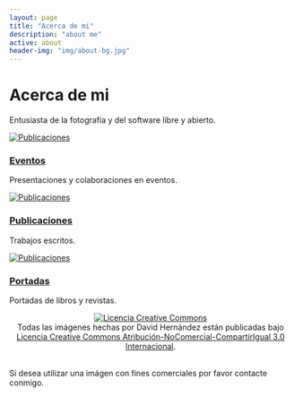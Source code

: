 ```yaml
---
layout: page
title: "Acerca de mi"
description: "about me"
active: about
header-img: "img/about-bg.jpg"
---
```


# Acerca de mi

<div class="jumbotron">
  <p>Entusiasta de la fotografía y del software libre y abierto.</p>
</div>

<div class="row">
  <div class="col-sm-6 col-md-4">
    <div class="thumbnail">
      <a href="/charlas/index.html"><img src="https://lh3.googleusercontent.com/oaKbGJW_QObWN0q2GM7_mq0uHleg99qfzpvCgbV_ZMHU8nCKF6qGLLvMV8Mn-dbTsztYZqnsizn7p4IAv8pSdVUafEXVd1_-Q7ornz7KCn-Jh-mOaT680-wQZGWjQkZZzfAKIq7wW9HOuP6kYkMmFIxW07pd3KQJeXm068HalF-nYtC8AAB9uRREICGABzAWIDDhZQMP0JK3wsvkTDMe2GPnd9IIi4F0jU0KUGQCKD-yT5a72PPBFnK9BT7zH10kETYU3RqgMfmlA8UaeH_VI698g7fNbi0bvk50BSEDuUHS9Hl7lzv9lAooF_GMzWvcJAWqR_c__Zj603TBjr8bC4cvOsgRRQt4gcNMLMFIgnV3RDgJxREk5YdGKru-_GST86fW5C5FHxgwj4_TFfaJP3IAA0UfxJU4ZYLq3ZLyyeehpUv7b9tYpz2LDXg_ZnLxS7Zwzi4gXA5cISXu9Qf4tGoF1kAGXyIdGCm0GOKhf8Qd1-ZamW8gI2WDTxPb3sR0Rc7crXldITi7-7o3guM7nZwWXb6kAi-nJtL6h5ZBQMETRlEJLbt3Y_XndmdqNC7ErL9TxENcbBZ9s7nVLNCtEveKl22fV8QfyUwp0JMk6paChqdbmZ7-9o5Ww_ofs1VrDYmyPzTPimSLaA5UXsfLvz8ypfoEi6_K1yU=w1000-h670-no" alt="Publicaciones"></a>
      <div class="caption">
        <a href="/charlas/index.html"><h3>Eventos</h3></a>
        <p>Presentaciones y colaboraciones en eventos.</p>
      </div>
    </div>
  </div>
  <div class="col-sm-6 col-md-4">
    <div class="thumbnail">
      <a href="/pubs/index.html"><img src="https://lh3.googleusercontent.com/UOrJd8Xs4gGOcWFD3jdTQ_3MGRb3Kwbm61JJUzuzwbrU_85bMPf6pCCtNOVK8W14Q-M2gvz_uQ8kOcvCd2Gnk0uIIOKxiSrvi-QHF85Z2nxEiurFEyWzaxb29tysyPxjUQZHnSofjpQvEaX9DglLhQLF1OYz1ghAZrpJ_XgurEwKG_yo8wtp4L-TiQGta6XVtfqNkki7EVtBc3gRDyrjJzuCen6AisyBiR9UmFkAPJFQapxqVYDpd-ZwP0C7o2oMpIznCL1ZjUH0utvA2CttVqry_Tm6u4-ASwntOcdLORlqs_J7dPzgMDEbPeq-X-50Ozr4l4fbNkGGKM2bQevCIEZRFkY3Zz1E67pLDaPLaeqd7jxSbnAR6fK0k2w17pKahLdA4mvreNFE9E5FxhAjMwF4N6FA6j7YbkGL0MSWwngXVp1IH74lEIVMp9cfIlcvN0RwwKb7aROATmFFvCIFO9oOBtAzc4EqLbJ9BrKtebZUAb-Bpau9Qs52OVmZe6uIFc99WWJjoaoXf_QKfO6DuOMqa8QGx5Nbn2AbL5PbqnXgu1cHTccAFSvuIEYx7-EX9rDvhbbZuyYXJ0HpZk5nqZxuJ2oD8zvMj3s2OqjWRwoWDVg=w1000-h670-no" alt="Publicaciones"></a>
      <div class="caption">
        <a href="/pubs/index.html"><h3>Publicaciones</h3></a>
        <p>Trabajos escritos.</p>
      </div>
    </div>
  </div>
  <div class="col-sm-6 col-md-4">
    <div class="thumbnail">
      <a href="/pubs/covers/"><img src="https://lh3.googleusercontent.com/CWgEZs5lcKL4sWW93IEYk5wARF_efs8ZRTPWzgSgiwVbMtYxtb1kN7iXSaBXq5Jx0CSFAqMrdZqPJ7L1ckxy_N3nbIrb7zU4nYHwWB6HWENhju2CConjOaDYfRybQNTqUcptlPNdW7fZeaMihAN0-MKG8pSlpBY7atkb69G5Gn5I5Q9AfoO-IVzKD9i_WImOSY8NWvDRR4r_lYuUSzfdXfI9drj-ygESmrOaf4Eu-ylcSDD20Xn4W8fcAShFHRLby1kJ7AnXEZYcB1IO5sg6oNwwKs1R2xzep6E0kA49FkZtukWFEBbDaCTuxHNXn_RwrrebaVkwQNdP1X57eCHN_0Ui5DFjqXMzA4ZEtN5ViGP9B-TRAztgGGXzaYZtoYTPMfTpaYnMphFeBP4yXrDFsGL2XIhrOyHIj8g9PVv7oo9MzK7UIpLjZHuOqyLjmSoE3UtN4Gr_sSjy4vyPkd7rjR2mlMTKuu7sx5QQJcuNZPAh-gLkCr7l_spzMrundHw04H1qHPXtsvergMOqnVcyIdN_UqFyOSNxFuUKizUEV0mBD1w-RLcqds-fJB89rUPlM0FsrjTkP69IXzAJrauxYxuEvua4JhdAW-ZaxYaqPh3Rg8Q=w667-h447-no" alt="Publicaciones"></a>
      <div class="caption">
        <a href="/pubs/covers/"><h3>Portadas</h3></a>
        <p>Portadas de libros y revistas.</p>
      </div>
    </div>
  </div>
</div>



<p align="center">
<a rel="license" href="http://creativecommons.org/licenses/by-nc-sa/3.0/"><img alt="Licencia Creative Commons" style="border-width:0" src="https://i.creativecommons.org/l/by-nc-sa/3.0/80x15.png" /></a><br />Todas las imágenes hechas por David Hernández están publicadas bajo<br/><a rel="license" href="http://creativecommons.org/licenses/by-nc-sa/3.0/">Licencia Creative Commons Atribución-NoComercial-CompartirIgual 3.0 Internacional</a>.
</p>
<br>
Si desea utilizar una imágen con fines comerciales por favor contacte conmigo.
<br><br>

